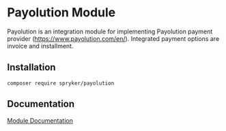 # Payolution Module

Payolution is an integration module for implementing Payolution payment provider (https://www.payolution.com/en/). Integrated payment options are invoice and installment.

## Installation

```
composer require spryker/payolution
```

## Documentation

[Module Documentation](https://academy.spryker.com/developing_with_spryker/3rd-party_integration/integration_payment_payolution.html)
